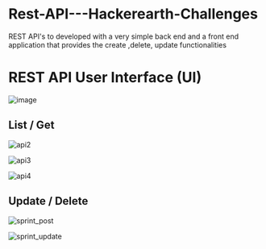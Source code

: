 # Rest-API---Hackerearth-Challenges
REST API's to developed with a very simple back end and a front end application that provides the create ,delete, update functionalities

REST API User Interface (UI)
============================
![image](https://cloud.githubusercontent.com/assets/16621261/22453948/a5ea7edc-e7a8-11e6-9344-e54ce4c8a390.png)

List / Get
----------
![api2](https://cloud.githubusercontent.com/assets/16621261/22454005/ed2c7c3c-e7a8-11e6-897e-111b12b2034f.png)

![api3](https://cloud.githubusercontent.com/assets/16621261/22454018/0d99969e-e7a9-11e6-86d6-f011839d8499.png)

![api4](https://cloud.githubusercontent.com/assets/16621261/22454026/133af67e-e7a9-11e6-9da3-d83e4ed318a8.png)

Update / Delete
---------------

![sprint_post](https://cloud.githubusercontent.com/assets/16621261/22454345/2b7d54f0-e7ab-11e6-9f7e-7a13fba85183.png)

![sprint_update](https://cloud.githubusercontent.com/assets/16621261/22454351/34fcf5f8-e7ab-11e6-85d8-b36cd038e16e.png)
